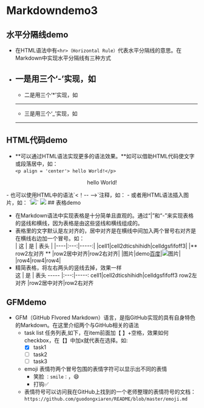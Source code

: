 # Markdowndemo3

## 水平分隔线demo

- 在HTML语法中有`<hr>（Horizontal Rule）`代表水平分隔线的意思。在Markdown中实现水平分隔线有三种方式
- 一是用三个‘-’实现，如
  ---
  - 二是用三个‘*’实现，如
  ***
  - 三是用三个‘_’实现，如
  ___
## HTML代码demo

- **可以通过HTML语法实现更多的语法效果。**如可以借助HTML代码使文字或段落居中，如：  
`<p align = 'center'> hello World!</p>`
<p align = 'center'> hello World!</p>
- 也可以使用HTML中的语法`<！-- -->`注释，如：
<!-- 这是注释，这行文字会被忽略 -->
- 或者用HTML语法插入图片，如：  
`<img src = 'http://img1.3lian.com/2015/a1/79/d/79.jpg'/>`
<img src = 'http://img1.3lian.com/2015/a1/79/d/79.jpg'/>
## 表格demo

- 在Markdown语法中实现表格是十分简单且直观的。通过“|”和“-”来实现表格的竖线和横线，因为表格是由这些竖线和横线组成的。
- 表格里的文字默认是左对齐的，居中对齐是在横线中间加入两个冒号右对齐是在横线右边加一个冒号。如：  
| 这  | 是   | 表头 |
|----|:---:|-----:|
|cell1|cell2dticshihidh|celldgsfifoff3|
|** row2左对齐 ** |row2居中对齐|row2右对齐|
|图片|demo[百度]|![图片][logo]|
|row4|row4|row4|
- 精简表格，将左右两头的竖线去掉，效果一样  
 这  | 是   | 表头 
-----  |:---:|-----:
cell1|cell2dticshihidh|celldgsfifoff3
row2左对齐 |row2居中对齐|row2右对齐

## GFMdemo

- GFM（GitHub Flvored Markdown）语言，是指GitHub实现的具有自身特色的Markdown。在这里介绍两个与GitHub相关的语法
  - task list 任务列表,如下，在item前面加【 】+空格，效果如何checkbox，在【】中加x就代表在选择。如:
    - [x] task1
    - [ ] task2
    - [ ] task3
  - emoji 表情符两个冒号包围的表情字符可以显示出不同的表情
    - 笑脸 `：smile：`，:smile:  
    - 打钩:white_check_mark:  
  - 表情符号可以访问我在GitHub上找到的一个老师整理的表情符号的文档：
  	`https://github.com/guodongxiaren/README/blob/master/emoji.md`
  	
  	
<!-- 以下是本文档用到的链接 -->
[logo]:http://img15.3lian.com/2015/h1/310/d/113.jpg
[百度]:https://www.baidu.com
